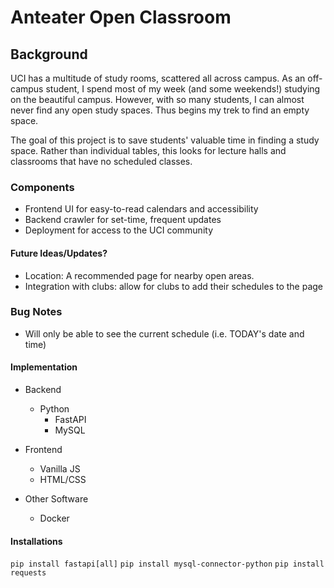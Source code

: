 # Anteater Open Classroom

## Background

UCI has a multitude of study rooms, scattered all across campus. 
As an off-campus student, I spend most of my week (and some weekends!)
studying on the beautiful campus. However, with so many students,
I can almost never find any open study spaces. Thus begins my trek to
find an empty space.

The goal of this project is to save students' valuable time in
finding a study space. Rather than individual tables, this looks for
lecture halls and classrooms that have no scheduled classes.

### Components
   * Frontend UI for easy-to-read calendars and accessibility
   * Backend crawler for set-time, frequent updates
   * Deployment for access to the UCI community

#### Future Ideas/Updates?
  * Location: A recommended page for nearby open areas.
  * Integration with clubs: allow for clubs to add their schedules 
to the page

### Bug Notes
  * Will only be able to see the current schedule (i.e. TODAY's date and time)

#### Implementation
  * Backend
    * Python
      * FastAPI
      * MySQL

  * Frontend
    * Vanilla JS
    * HTML/CSS
   
  * Other Software
    * Docker

  #### Installations
  `pip install fastapi[all]`
  `pip install mysql-connector-python`
  `pip install requests`
